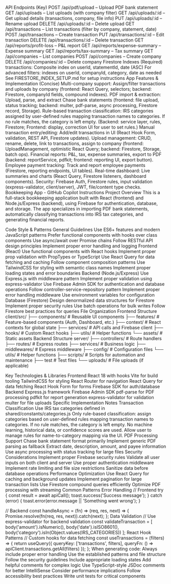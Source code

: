 API Endpoints (Key)
POST /api/pdf/upload – Upload PDF bank statement
GET /api/uploads – List uploads (with company filter)
GET /api/uploads/:id – Get upload details (transactions, company, file info)
PUT /api/uploads/:id – Rename upload
DELETE /api/uploads/:id – Delete upload
GET /api/transactions – List transactions (filter by company, statement, date)
POST /api/transactions – Create transaction
PUT /api/transactions/:id – Edit transaction
DELETE /api/transactions/:id – Delete transaction
GET /api/reports/profit-loss – P&L report
GET /api/reports/expense-summary – Expense summary
GET /api/reports/tax-summary – Tax summary
GET /api/companies – List companies
POST /api/companies – Create company
DELETE /api/companies/:id – Delete company
Firestore Indexes (Required)
transactions: Composite index on userId, statementId, date (ASC)
For advanced filters: indexes on userId, companyId, category, date as needed
See FIRESTORE_INDEX_SETUP.md for setup instructions
App Features & Implementation (Concise)
Multi-company support: Assign/filter transactions and uploads by company (frontend: React Query, selectors; backend: Firestore, companyId fields, compound indexes).
PDF import & extraction: Upload, parse, and extract Chase bank statements (frontend: file upload, status tracking; backend: multer, pdf-parse, async processing, Firestore record, Storage).
Rule-based transaction classification: IRS categories assigned by user-defined rules mapping transaction names to categories. If no rule matches, the category is left empty. (Backend: service layer, rules, Firestore; Frontend: display, correction UI for user to set rules.)
Manual transaction entry/editing: Add/edit transactions in UI (React Hook Form, validation, REST API, Firestore updates).
Upload management: CRUD, rename, delete, link to transactions, assign to company (frontend: UploadManagement, optimistic React Query; backend: Firestore, Storage, batch ops).
Financial reports: P&L, tax, expense summaries, export to PDF (backend: reportService, pdfkit; frontend: reporting UI, export button).
Employee payment tracking: Track and report employee payments (Firestore, reporting endpoints, UI tables).
Real-time dashboard: Live summaries and charts (React Query, Firestore listeners, dashboard components).
Security: Firebase Auth, Firestore rules, input validation (express-validator, client/server), JWT, file/content type checks.
Bookkeeping App - GitHub Copilot Instructions
Project Overview
This is a full-stack bookkeeping application built with React (frontend) and Node.js/Express (backend), using Firebase for authentication, database, and storage. The app specializes in importing PDF bank statements, automatically classifying transactions into IRS tax categories, and generating financial reports.

Code Style & Patterns
General Guidelines
Use ES6+ features and modern JavaScript patterns
Prefer functional components with hooks over class components
Use async/await over Promise chains
Follow RESTful API design principles
Implement proper error handling and logging
Frontend (React)
Use functional components with React hooks
Implement proper prop validation with PropTypes or TypeScript
Use React Query for data fetching and caching
Follow component composition patterns
Use TailwindCSS for styling with semantic class names
Implement proper loading states and error boundaries
Backend (Node.js/Express)
Use Express.js with middleware pattern
Implement proper validation using express-validator
Use Firebase Admin SDK for authentication and database operations
Follow controller-service-repository pattern
Implement proper error handling middleware
Use environment variables for configuration
Database (Firestore)
Design denormalized data structures for Firestore
Implement proper security rules
Use batch operations for bulk writes
Follow Firestore best practices for queries
File Organization
Frontend Structure
client/src/
├── components/       # Reusable UI components
├── features/         # Feature-based components (Auth, Dashboard, etc.)
├── context/          # React contexts for global state
├── services/         # API calls and Firebase client
├── hooks/            # Custom React hooks
├── utils/            # Helper functions
└── assets/           # Static assets
Backend Structure
server/
├── controllers/      # Route handlers
├── routes/           # Express routes
├── services/         # Business logic
├── middlewares/      # Express middleware
├── config/           # Configuration files
└── utils/            # Helper functions
├── scripts/          # Scripts for automation and maintenance
├── test              # Test files
└── uploads/          # File uploads (if applicable)

Key Technologies & Libraries
Frontend
React 18 with hooks
Vite for build tooling
TailwindCSS for styling
React Router for navigation
React Query for data fetching
React Hook Form for forms
Firebase SDK for auth/database
Backend
Express.js framework
Firebase Admin SDK
pdf-parse for PDF processing
pdfkit for report generation
express-validator for validation
multer for file uploads
Specific Implementation Notes
Transaction Classification
Use IRS tax categories defined in shared/constants/categories.js
Only rule-based classification: assign categories based on user-defined rules mapping transaction names to categories. If no rule matches, the category is left empty. No machine learning, historical data, or confidence scores are used.
Allow user to manage rules for name-to-category mapping via the UI.
PDF Processing
Support Chase bank statement format primarily
Implement generic PDF parsing as fallback
Extract date, description, amount, and payee information
Use async processing with status tracking for large files
Security Considerations
Implement proper Firebase security rules
Validate all user inputs on both client and server
Use proper authentication middleware
Implement rate limiting and file size restrictions
Sanitize data before database operations
Performance Optimization
Use React Query for caching and background updates
Implement pagination for large transaction lists
Use Firestore compound queries efficiently
Optimize PDF processing with streaming
Common Patterns
Error Handling
// Frontend
try {
  const result = await apiCall();
  toast.success('Success message');
} catch (error) {
  toast.error(error.message || 'Something went wrong');
}

// Backend
const handleAsync = (fn) => (req, res, next) => {
  Promise.resolve(fn(req, res, next)).catch(next);
};
Data Validation
// Use express-validator for backend validation
const validateTransaction = [
  body('amount').isNumeric(),
  body('date').isISO8601(),
  body('category').isIn(Object.values(IRS_CATEGORIES))
];
React Hook Patterns
// Custom hooks for data fetching
const useTransactions = (filters) => {
  return useQuery({
    queryKey: ['transactions', filters],
    queryFn: () => apiClient.transactions.getAll(filters)
  });
};
When generating code:
Always include proper error handling
Use the established patterns and file structure
Follow the security guidelines
Include appropriate loading states
Add helpful comments for complex logic
Use TypeScript-style JSDoc comments for better IntelliSense
Consider performance implications
Follow accessibility best practices
Write unit tests for critical components